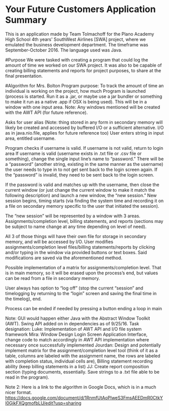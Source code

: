 # Your Future Customers Application Summary
This is an application made by Team Tolmachoff for
the Plano Academy High School 4th years' SouthWest
Airlines [SWA] project, where we emulated the 
business development department. The timeframe was 
September-October 2016. The language used was Java.

#Purpose
We were tasked with creating a program that could log
the amount of time we worked on our SWA project. It was
also to be capable of creating billing statements and 
reports for project purposes, to share at the final 
presentation.

#Algorithm for Mrs. Bolton
Program purpose: To track the amount of time an individual is working on the project, how much 
Program is launched (process is started. Run it as a .jar, or maybe use a jar bundler or something to make it run as a native .app if OSX is being used). This will be in a window with one input area. Note: Any windows mentioned will be created with the AWT API (for future reference).

Asks for user alias (Note: thing stored in any form in secondary memory will likely be created and accessed by buffered I/O or a sufficient alternative. I/O as in java.nio.file, applies for future reference too)
User enters string in input area, entitled username.

Program checks if username is valid. If username is not valid, return to login area
If username is valid (username exists in .txt file or .csv file or something), change the single input line’s name to “password.” There will be a “password” (another string, existing in the same manner as the username) the user needs to type in to not get sent back to the login screen again. If the “password” is invalid, they need to be sent back to the login screen.

If the password is valid and matches up with the username, then close the current window (or just change the current window to make it match the following description) and launch a new window, the “new session.”
New session begins, timing starts (via finding the system time and recording it on a file on secondary memory specific to the user that initiated the session).

The “new session” will be represented by a window with 3 areas. Assignments/completion level, billing statements, and reports (sections may be subject to name change at any time depending on level of need).

All 3 of those things will have their own file for storage in secondary memory, and will be accessed by I/O.
User modifies assignments/completion level files/billing statements/reports by clicking and/or typing in the window via provided buttons or text boxes. Said modifications are saved via the aforementioned method.

Possible implementation of a matrix for assignments/completion level. That is in main memory, so it will be erased upon the process’s end, but values can be read from a file in secondary memory.

User always has option to “log off” (stop the current “session” and timelogging by returning to the “login” screen and saving the final time in the timelog), end.

Process can be ended if needed by pressing a button ending a loop in main

Note: GUI would happen either Java with the Abstract Window Toolkit (AWT). Swing API added on in dependencies as of 9/25/16.
Task designation: 
Luke: Implementation of AWT API and I/O file system framework
Mira: Window Design Login Screen Application Interface, change code to match accordingly in AWT API implementation where necessary once successfully implemented
Jourdan: Design and potentially implement matrix for the assignment/completion level tool (think of it as a table, columns are labeled with the assignment name, the rows are labeled with completion status, individual cells are), Billing statement recording ability (keep billing statements in a list)
JJ: Create report composition section (typing documents, essentially. Save strings to a .txt file able to be read in the program).


Note 2: Here is a link to the algorithm in Google Docs, which is in a much nicer format. https://docs.google.com/document/d/1RnmfUtAoPlweS3FmsAEEDmR0CtkYl0GjkFXQgmofbLU/edit?usp=sharing
